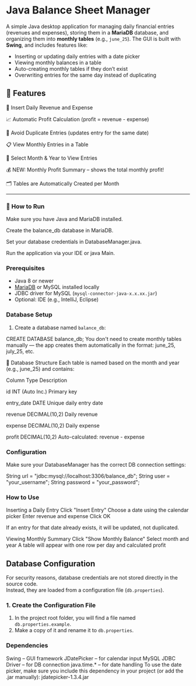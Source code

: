# Java Balance Sheet Manager

A simple Java desktop application for managing daily financial entries (revenues and expenses), storing them in a **MariaDB** database, and organizing them into **monthly tables** (e.g., `june_25`). The GUI is built with **Swing**, and includes features like:

- Inserting or updating daily entries with a date picker
- Viewing monthly balances in a table
- Auto-creating monthly tables if they don’t exist
- Overwriting entries for the same day instead of duplicating

## 🧰 Features

📅 Insert Daily Revenue and Expense

📈 Automatic Profit Calculation (profit = revenue - expense)

🧠 Avoid Duplicate Entries (updates entry for the same date)

📋 View Monthly Entries in a Table

📆 Select Month & Year to View Entries

💰 NEW: Monthly Profit Summary – shows the total monthly profit!

🗂️ Tables are Automatically Created per Month

---

### 🚀 How to Run

Make sure you have Java and MariaDB installed.

Create the balance_db database in MariaDB.

Set your database credentials in DatabaseManager.java.

Run the application via your IDE or java Main.

### Prerequisites

- Java 8 or newer
- [MariaDB](https://mariadb.org/) or MySQL installed locally
- JDBC driver for MySQL (`mysql-connector-java-x.x.xx.jar`)
- Optional: IDE (e.g., IntelliJ, Eclipse)

### Database Setup

1. Create a database named `balance_db`:


CREATE DATABASE balance_db;
You don't need to create monthly tables manually — the app creates them automatically in the format:
june_25, july_25, etc.

💾 Database Structure
Each table is named based on the month and year (e.g., june_25) and contains:

Column	Type	Description

id	INT (Auto Inc.)	Primary key

entry_date	DATE	Unique daily entry date

revenue	DECIMAL(10,2)	Daily revenue

expense	DECIMAL(10,2)	Daily expense

profit	DECIMAL(10,2)	Auto-calculated: revenue - expense

### Configuration

Make sure your DatabaseManager has the correct DB connection settings:

String url = "jdbc:mysql://localhost:3306/balance_db";
String user = "your_username";
String password = "your_password";

### How to Use
Inserting a Daily Entry
Click "Insert Entry"
Choose a date using the calendar picker
Enter revenue and expense
Click OK

If an entry for that date already exists, it will be updated, not duplicated.

Viewing Monthly Summary
Click "Show Monthly Balance"
Select month and year
A table will appear with one row per day and calculated profit

## Database Configuration

For security reasons, database credentials are not stored directly in the source code.  
Instead, they are loaded from a configuration file (`db.properties`).

### 1. Create the Configuration File
1. In the project root folder, you will find a file named `db.properties.example`.
2. Make a copy of it and rename it to `db.properties`.

### Dependencies

Swing – GUI framework
JDatePicker – for calendar input
MySQL JDBC Driver – for DB connection
java.time.* – for date handling
To use the date picker, make sure you include this dependency in your project (or add the .jar manually):
jdatepicker-1.3.4.jar



